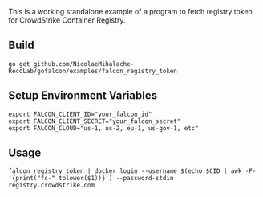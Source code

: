 This is a working standalone example of a program to fetch registry token for CrowdStrike Container Registry.

## Build
```
go get github.com/NicolaeMihalache-RecoLab/gofalcon/examples/falcon_registry_token
```

## Setup Environment Variables
```
export FALCON_CLIENT_ID="your_falcon_id"
export FALCON_CLIENT_SECRET="your_falcon_secret"
export FALCON_CLOUD="us-1, us-2, eu-1, us-gov-1, etc"
```

## Usage
```
falcon_registry_token | docker login --username $(echo $CID | awk -F-  '{print("fc-" tolower($1))}') --password-stdin registry.crowdstrike.com 
```
